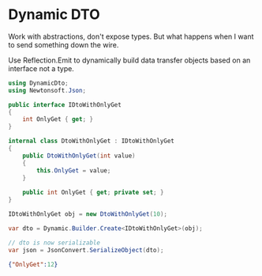 # Dynamic DTO

Work with abstractions, don't expose types. But what happens when I want to send something down the wire. 

Use Reflection.Emit to dynamically build data transfer objects based on an interface not a type. 

```c#
using DynamicDto;
using Newtonsoft.Json;

public interface IDtoWithOnlyGet
{
    int OnlyGet { get; }
}

internal class DtoWithOnlyGet : IDtoWithOnlyGet
{
    public DtoWithOnlyGet(int value)
    {
        this.OnlyGet = value;
    }
    
    public int OnlyGet { get; private set; }
}

IDtoWithOnlyGet obj = new DtoWithOnlyGet(10);

var dto = Dynamic.Builder.Create<IDtoWithOnlyGet>(obj);

// dto is now serializable
var json = JsonConvert.SerializeObject(dto);
```

```json
{"OnlyGet":12}
```
